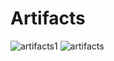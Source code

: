 # Artifacts

![artifacts1](https://user-images.githubusercontent.com/23217592/154889854-86f6bf86-d8ad-4e06-b666-7e0b2c0eac7a.jpg)
![artifacts](https://user-images.githubusercontent.com/23217592/154889545-12926392-4096-47dc-b211-f535dc6d93e8.jpg)

